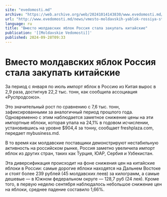 ```yaml
---
site: "evedomosti.md"
archive: "https://web.archive.org/web/20241014143830/www.evedomosti.md/news/vmesto-moldavskih-yablok-rossiya-stala-zakupat-kitajskie"
url: "http://www.evedomosti.md/news/vmesto-moldavskih-yablok-rossiya-stala-zakupat-kitajskie"
language: ru
title: "Вместо молдавских яблок Россия стала закупать китайские"
publication: '[[Moldavskie Vedomosti]]'
published: 2024-09-28T09:33
---
```


# Вместо молдавских яблок Россия стала закупать китайские

За период с января по июль импорт яблок в Россию из Китая вырос в 2,9 раза, достигнув 22,2 тыс. тонн, как сообщила ассоциация «Руспродсоюз».

Это значительный рост по сравнению с 7,6 тыс. тонн, зафиксированными за аналогичный период прошлого года. Одновременно с этим наблюдается заметное снижение цены на эти импортные яблоки, которая упала на 24,1% в годовом исчислении, установившись на уровне $904,4 за тонну, сообщает freshplaza.com, передает mybusiness.md.

В то время как молдавские поставщики демонстрируют нестабильную активность на российском рынке, Россия заметно увеличила импорт яблок из других стран, таких как Турция, ЮАР, Сербия и Узбекистан.

Эта диверсификация происходит на фоне снижения цен на китайские яблоки в России: самые дорогие яблоки находятся на Дальнем Востоке и стоят более 239 рублей (45 молдавских леев) за килограмм, а самые дешевые — в Южном федеральном округе — 128,7 руб (24 лея). Кроме того, в первую неделю сентября наблюдалось небольшое снижение цен на яблоки, среднее падение составило 1,66%.